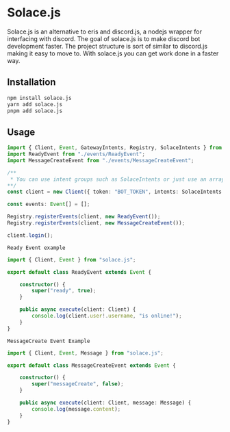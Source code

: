# Solace.js

Solace.js is an alternative to eris and discord.js, a nodejs wrapper for interfacing with discord. The goal of solace.js is to make discord bot development faster. The project structure is sort of similar to discord.js making it easy to move to. With solace.js you can get work done in a faster way.

## Installation
```bash
npm install solace.js
yarn add solace.js
pnpm add solace.js
```

## Usage
```ts
import { Client, Event, GatewayIntents, Registry, SolaceIntents } from "solace.js";
import ReadyEvent from "./events/ReadyEvent";
import MessageCreateEvent from "./events/MessageCreateEvent";

/**
 * You can use intent groups such as SolaceIntents or just use an array of GatewayIntents
**/
const client = new Client({ token: "BOT_TOKEN", intents: SolaceIntents.GENERAL });

const events: Event[] = [];

Registry.registerEvents(client, new ReadyEvent());
Registry.registerEvents(client, new MessageCreateEvent());

client.login();
```
`Ready Event example`
```ts
import { Client, Event } from "solace.js";

export default class ReadyEvent extends Event {

    constructor() {
        super("ready", true);
    }

    public async execute(client: Client) {
        console.log(client.user!.username, "is online!");
    }
}
```
`MessageCreate Event Example`
```ts
import { Client, Event, Message } from "solace.js";

export default class MessageCreateEvent extends Event {

    constructor() {
        super("messageCreate", false);
    }

    public async execute(client: Client, message: Message) {
        console.log(message.content);
    }
}
```